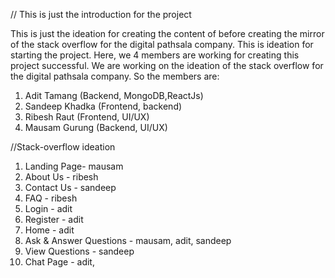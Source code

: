 // This is just the introduction for the project

This is just the ideation for creating the content of before creating the mirror of the stack overflow for the digital pathsala company. This is ideation for starting the project.
Here, we 4 members are working for creating this project successful. We are working on the ideation of the stack overflow for the digital pathsala company. So the members are:

1. Adit Tamang (Backend, MongoDB,ReactJs)
2. Sandeep Khadka (Frontend, backend)
3. Ribesh Raut (Frontend, UI/UX)
4. Mausam Gurung (Backend, UI/UX)

//Stack-overflow ideation

1. Landing Page- mausam
2. About Us - ribesh
3. Contact Us - sandeep
4. FAQ - ribesh
5. Login - adit
6. Register - adit
7. Home - adit
8. Ask & Answer Questions - mausam, adit, sandeep
9. View Questions - sandeep
10. Chat Page -  adit, 
